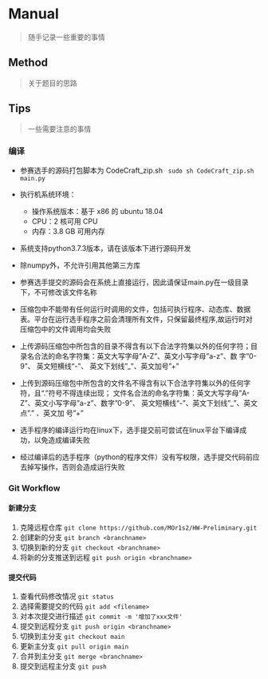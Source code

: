 # Manual

> 随手记录一些重要的事情

## Method

> 关于题目的思路

## Tips

> 一些需要注意的事情

### 编译
- 参赛选手的源码打包脚本为 CodeCraft_zip.sh
  ` 
  sudo sh CodeCraft_zip.sh main.py
  `

- 执行机系统环境：
  - 操作系统版本：基于 x86 的 ubuntu 18.04
  - CPU：2 核可用 CPU
  - 内存：3.8 GB 可用内存
- 系统支持python3.7.3版本，请在该版本下进行源码开发
- 除numpy外，不允许引用其他第三方库
- 参赛选手提交的源码会在系统上直接运行，因此请保证main.py在一级目录下，不可修改该文件名称
- 压缩包中不能带有任何运行时调用的文件，包括可执行程序、动态库、数据表。平台在运行选手程序之前会清理所有文件，只保留最终程序,故运行时对
压缩包中的文件调用均会失败
- 上传源码压缩包中所包含的目录不得含有以下合法字符集以外的任何字符；目录名合法的命名字符集：英文大写字母”A-Z”、英文小写字母”a-z”、数
字”0-9”、 英文短横线“-”、 英文下划线”_”、英文加号”+”
- 上传到源码压缩包中所包含的文件名不得含有以下合法字符集以外的任何字符，且“.”符号不得连续出现；
文件名合法的命名字符集：英文大写字母”A-Z”、英文小写字母”a-z”、数字”0-9”、 英文短横线“-”、英文下划线”_”、英文点”.” 、英文加
号”+”
- 选手程序的编译运行均在linux下，选手提交前可尝试在linux平台下编译成功，以免造成编译失败
- 经过编译后的选手程序（python的程序文件）没有写权限，选手提交代码前应去掉写操作，否则会造成运行失败

### Git Workflow

#### 新建分支

1. 克隆远程仓库 `git clone https://github.com/MOr1s2/HW-Preliminary.git`
2. 创建新的分支 `git branch <branchname>`
3. 切换到新的分支 `git checkout <branchname>`
4. 将新的分支推送到远程 `git push origin <branchname>`

#### 提交代码

1. 查看代码修改情况 `git status`
2. 选择需要提交的代码 `git add <filename>`
3. 对本次提交进行描述 `git commit -m '增加了xxx文件'`
4. 提交到远程分支 `git push origin <branchname>`
5. 切换到主分支 `git checkout main`
6. 更新主分支 `git pull origin main`
7. 合并到主分支 `git merge <branchname>`
8. 提交到远程主分支 `git push`